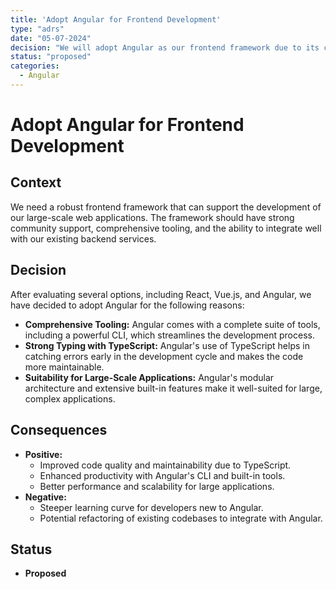 ```yaml
---
title: 'Adopt Angular for Frontend Development'
type: "adrs"
date: "05-07-2024"
decision: "We will adopt Angular as our frontend framework due to its comprehensive tooling, strong typing with TypeScript, and suitability for building large-scale applications."
status: "proposed"
categories:
  - Angular
---
```


# Adopt Angular for Frontend Development

## Context

We need a robust frontend framework that can support the development of our large-scale web applications. The framework should have strong community support, comprehensive tooling, and the ability to integrate well with our existing backend services.

## Decision

After evaluating several options, including React, Vue.js, and Angular, we have decided to adopt Angular for the following reasons:

- **Comprehensive Tooling:** Angular comes with a complete suite of tools, including a powerful CLI, which streamlines the development process.
- **Strong Typing with TypeScript:** Angular's use of TypeScript helps in catching errors early in the development cycle and makes the code more maintainable.
- **Suitability for Large-Scale Applications:** Angular's modular architecture and extensive built-in features make it well-suited for large, complex applications.

## Consequences

- **Positive:**
  - Improved code quality and maintainability due to TypeScript.
  - Enhanced productivity with Angular's CLI and built-in tools.
  - Better performance and scalability for large applications.
- **Negative:**
  - Steeper learning curve for developers new to Angular.
  - Potential refactoring of existing codebases to integrate with Angular.

## Status

- **Proposed**
